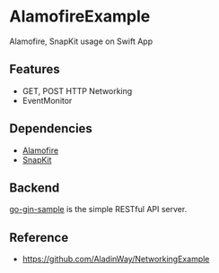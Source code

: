 # AlamofireExample

Alamofire, SnapKit usage on Swift App

## Features

- GET, POST HTTP Networking
- EventMonitor

## Dependencies

- [Alamofire](https://github.com/Alamofire/Alamofire)
- [SnapKit](https://github.com/SnapKit/SnapKit)

## Backend

[go-gin-sample](https://github.com/coolishbee/go-gin-sample) is the simple RESTful API server.

## Reference

* https://github.com/AladinWay/NetworkingExample